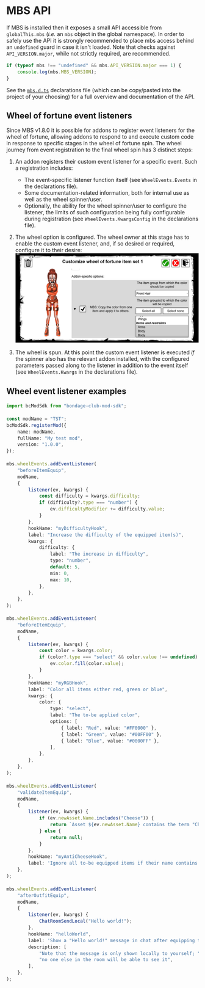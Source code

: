 # MBS API

If MBS is installed then it exposes a small API accessible from `globalThis.mbs` (_i.e._ an `mbs` object in the global namespace). In order to safely use the API it is strongly recommended to place mbs access behind an `undefined` guard in case it isn't loaded. Note that checks against `API_VERSION.major`, while not strictly required, are recommended.

```js
if (typeof mbs !== "undefined" && mbs.API_VERSION.major === 1) {
    console.log(mbs.MBS_VERSION);
}
```

See the [`mbs.d.ts`](./mbs.d.ts) declarations file (which can be copy/pasted into the project of your choosing) for a full overview and documentation of the API.

## Wheel of fortune event listeners

Since MBS v1.8.0 it is possible for addons to register event listeners for the wheel of fortune, allowing addons to respond to and execute custom code in response to specific stages in the wheel of fortune spin. The wheel journey from event registration to the final wheel spin has 3 distinct steps:

1. An addon registers their custom event listener for a specific event. Such a registration includes:
    * The event-specific listener function itself (see `WheelEvents.Events` in the declarations file).
    * Some documentation-related information, both for internal use as well as the wheel spinner/user.
    * Optionally, the ability for the wheel spinner/user to configure the listener, the limits of such configuration being fully configurable during registration (see `WheelEvents.KwargsConfig` in the declarations file).

2. The wheel option is configured. The wheel owner at this stage has to enable the custom event listener, and, if so desired or required, configure it to their desire:
![Wheel configuration](../static/images/addon_config.png)

3. The wheel is spun. At this point the custom event listener is executed _if_ the spinner also has the relevant addon installed, with the configured parameters passed along to the listener in addition to the event itself (see `WheelEvents.Kwargs` in the declarations file).

## Wheel event listener examples

```ts
import bcModSdk from "bondage-club-mod-sdk";

const modName = "TST";
bcModSdk.registerMod({
    name: modName,
    fullName: "My test mod",
    version: "1.0.0",
});

mbs.wheelEvents.addEventListener(
    "beforeItemEquip",
    modName,
    {
        listener(ev, kwargs) {
            const difficulty = kwargs.difficulty;
            if (difficulty?.type === "number") {
                ev.difficultyModifier += difficulty.value;
            }
        },
        hookName: "myDifficultyHook",
        label: "Increase the difficulty of the equipped item(s)",
        kwargs: {
            difficulty: {
                label: "The increase in difficulty",
                type: "number",
                default: 5,
                min: 0,
                max: 10,
            },
        },
    },
);

mbs.wheelEvents.addEventListener(
    "beforeItemEquip",
    modName,
    {
        listener(ev, kwargs) {
            const color = kwargs.color;
            if (color?.type === "select" && color.value !== undefined) {
                ev.color.fill(color.value);
            }
        },
        hookName: "myRGBHook",
        label: "Color all items either red, green or blue",
        kwargs: {
            color: {
                type: "select",
                label: "The to-be applied color",
                options: [
                    { label: "Red", value: "#FF0000" },
                    { label: "Green", value: "#00FF00" },
                    { label: "Blue", value: "#0000FF" },
                ],
            },
        },
    },
);

mbs.wheelEvents.addEventListener(
    "validateItemEquip",
    modName,
    {
        listener(ev, kwargs) {
            if (ev.newAsset.Name.includes("Cheese")) {
                return `Asset ${ev.newAsset.Name} contains the term "Cheese"`;
            } else {
                return null;
            }
        },
        hookName: "myAntiCheeseHook",
        label: 'Ignore all to-be equipped items if their name contains the term "Cheese"',
    },
);

mbs.wheelEvents.addEventListener(
    "afterOutfitEquip",
    modName,
    {
        listener(ev, kwargs) {
            ChatRoomSendLocal("Hello world!");
        },
        hookName: "helloWorld",
        label: 'Show a "Hello world!" message in chat after equipping the outfit',
        description: [
            "Note that the message is only shown locally to yourself; ",
            "no one else in the room will be able to see it",
        ],
    },
);
```
